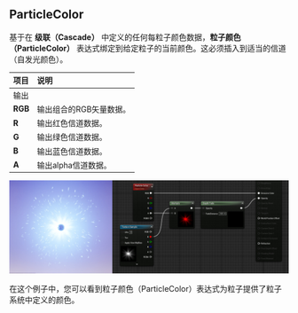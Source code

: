 ## ParticleColor

基于在 **级联（Cascade）** 中定义的任何每粒子颜色数据，**粒子颜色（ParticleColor）** 表达式绑定到给定粒子的当前颜色。这必须插入到适当的信道（自发光颜色）。

| 项目    | 说明                    |
| :------ | :---------------------- |
| 输出    |                         |
| **RGB** | 输出组合的RGB矢量数据。 |
| **R**   | 输出红色信道数据。      |
| **G**   | 输出绿色信道数据。      |
| **B**   | 输出蓝色信道数据。      |
| **A**   | 输出alpha信道数据。     |

![particle-color](Image/设计视觉渲染和图形效果/材质/材质表达式/常量材质表达式/particle-color.webp)

在这个例子中，您可以看到粒子颜色（ParticleColor）表达式为粒子提供了粒子系统中定义的颜色。